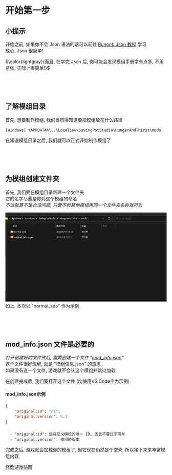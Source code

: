 开始第一步
=================
小提示
-----
开始之前, 如果你不会 Json 语法的话可以前往 [Runoob Json 教程](https://www.runoob.com/json/json-tutorial.html) 学习  
放心, Json 很简单!  

$\color{lightgray}{而且, 在学完 Json 后, 你可能会发现模组手册字有点多, 不用紧张, 实际上很简单!}$

<br>
<br>
<br>

了解模组目录
-------------
首先, 想要制作模组, 我们当然得知道要把模组放在什么路径  

```
[Windows] %APPDATA%\..\LocalLow\SavingPotStudio\HungerAndThirst\mods
```

 在知道模组目录之后, 我们就可以正式开始制作模组了

<br>
<br>
<br>

为模组创建文件夹
------------------  
  
首先, 我们要在模组目录新建一个文件夹  
它的名字尽量是你对这个模组的命名  
*不过就算不是也没问题, 只要不和其他模组用同一个文件夹名称就可以*

![模组路径示例](https://github.com/SavingPot/Game-Mod-Manual/blob/main/Pictures/How%20To%20Start/how_to_start_mod_path.png "模组路径示例")  
如上, 本次以 "normal_sea" 作为示例  
  
  
<br>
<br>
<br>

mod_info.json 文件是必要的
-----------------  
  
*打开创建好的文件夹后, 需要创建一个文件 "[mod_info.json](https://github.com/SavingPot/Game-Mod-Manual/blob/main/mod_info.json.md)"*  
这个文件很好理解, 就是 "模组信息.json" 的意思  
如果没有这一个文件, 游戏就不会认这个模组并跳过加载  

在创建完成后, 我们要打开这个文件   (均使用VS Code作为示例)

#### mod_info.json示例
```json
{
    "original:id": "ns",
    "original:version": 0.1
}
```

####
```
  - "original:id": 这将定义模组的唯一 ID, 因此不要过于简单
  - "original:version": 模组的版本
```
  
完成之后, 游戏就会加载你的模组了, 但它现在仍然是个空壳, 所以接下来来丰富模组内容
  
[修改游戏贴图](https://github.com/SavingPot/Game-Mod-Manual/blob/main/Change%20Game%20Textures.md)  
